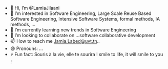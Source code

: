 - 👋 Hi, I’m @LamiaJilaani
- 👀 I’m interested in Software Engineering, Large Scale Reuse Based Software Engineering, Intensive Software Systems, formal methods, IA methods, ...
- 🌱 I’m currently learning new trends in Software Engineering
- 💞️ I’m looking to collaborate on ...software collaborative development
- 📫 How to reach me .lamia.Labed@uvt.tn..
- 😄 Pronouns: ...
- ⚡ Fun fact: Souris à la vie, elle te sourira ! smile to life, it will smile to you !

<!---
LamiaJilaani/LamiaJilaani is a ✨ special ✨ repository because its `README.md` (this file) appears on your GitHub profile.
You can click the Preview link to take a look at your changes.
--->

